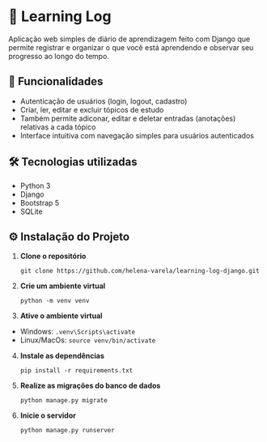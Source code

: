 # 📖 Learning Log
Aplicação web simples de diário de aprendizagem feito com Django que permite registrar e organizar o que você está aprendendo e observar seu progresso ao longo do tempo.

## 🚀 Funcionalidades
- Autenticação de usuários (login, logout, cadastro)
- Criar, ler, editar e excluir tópicos de estudo
- Também permite adiconar, editar e deletar entradas (anotações) relativas a cada tópico
- Interface intuitiva com navegação simples para usuários autenticados

## 🛠️ Tecnologias utilizadas
- Python 3
- Django
- Bootstrap 5
- SQLite

## ⚙️ Instalação do Projeto
01. **Clone o repositório**

      ```git clone https://github.com/helena-varela/learning-log-django.git ```

02. **Crie um ambiente virtual**
   
       ``` python -m venv venv ```

03. **Ative o ambiente virtual**
   
   - Windows: ``` .venv\Scripts\activate ```
   - Linux/MacOs: ``` source venv/bin/activate ```

04. **Instale as dependências**
   
     ``` pip install -r requirements.txt ```

05. **Realize as migrações do banco de dados**
  
     ``` python manage.py migrate ```

06. **Inicie o servidor**
   
    ```python manage.py runserver```

